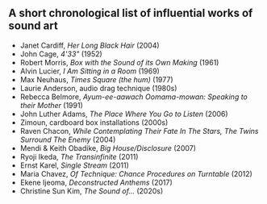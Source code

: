 ## A short chronological list of influential works of sound art


- Janet Cardiff, _Her Long Black Hair_ (2004)
- John Cage, _4'33"_ (1952)
- Robert Morris, _Box with the Sound of its Own Making_ (1961)
- Alvin Lucier, _I Am Sitting in a Room_ (1969)
- Max Neuhaus, _Times Square (the hum)_ (1977)
- Laurie Anderson, audio drag technique (1980s)
- Rebecca Belmore, _Ayum-ee-aawach Oomama-mowan: Speaking to their Mother_ (1991)
- John Luther Adams, _The Place Where You Go to Listen_ (2006)
- Zimoun, cardboard box installations (2000s)
- Raven Chacon, _While Contemplating Their Fate In The Stars, The Twins Surround The Enemy_ (2004)
- Mendi & Keith Obadike, _Big House/Disclosure_ (2007)
- Ryoji Ikeda, _The Transinfinite_ (2011)
- Ernst Karel, _Single Stream_ (2011)
- Maria Chavez, _Of Technique: Chance Procedures on Turntable_ (2012)
- Ekene Ijeoma, _Deconstructed Anthems_ (2017)
- Christine Sun Kim, _The Sound of..._ (2020s)
